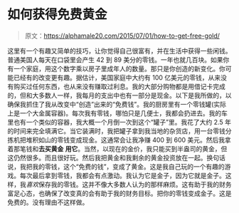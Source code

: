 # 如何获得免费黄金

> 原文：<https://alphamale20.com/2015/07/01/how-to-get-free-gold/>

这里有一个有趣又简单的技巧，让你觉得自己很富有，并在生活中获得一些闲钱。普通美国人每天在口袋里会产生 42 到 89 美分的零钱。一年也就几百块。如果你有一个家庭，用这个数字乘以房子里成年人的数量。那只是你创造的新变化。你可能已经有的改变更有趣。据估计，美国家庭中大约有 100 亿美元的零钱，从来没有购买过任何东西，也从来没有赚取过利息。我的大部分购物都是用借记卡完成的，但和大多数人一样，我每月的支出中也有一部分是现金。以下是我所做的，以确保我抓住了我从改变中“创造”出来的“免费钱”。我的厨房里有一个零钱罐(实际上是一个大金属容器)。每次我有零钱，哪怕只是几便士，我都会扔进去。我的车里也有一个类似的容器，我大概一个月倒一次到这个“罐子”里。我花了大约 2.5 年的时间来完全填满它。当它装满时，我把罐子拿到我当地的杂货店，用一台零钱分拣机把堆积如山的零钱变成现金。这通常会让我净赚 400 到 600 美元。然后我拿着那笔钱和**去买黄金** **用它**。当然，以现在的金价，我只能买到半盎司的黄金，但这仍然很多。而且很好玩。然后我把黄金和我剩余的黄金投资放在一起。换句话说，我把我的零钱，这个“免费的钱”，变成了黄金。这是我自己玩的一个有趣的游戏。每次最后拿到零钱，我都会有点激动。我认为它是金子，因为它就是金子。这样，我*喜欢*保存我的零钱。这并不像大多数人认为的那样麻烦。这有助于我的财务富足心态，也确保了改变真的会有助于我的财务目标。把你的零钱变成金子。这是免费的。没有理由不这样做。